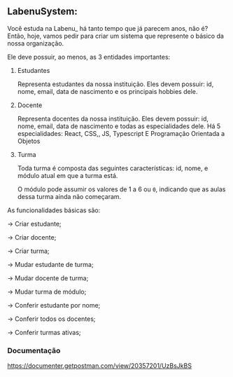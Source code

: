 ## LabenuSystem:

Você estuda na Labenu_ há tanto tempo que já parecem anos, não é? Então, hoje, vamos pedir para criar um sistema que represente o básico da nossa organização. 

Ele deve possuir, ao menos, as 3 entidades importantes:

1. Estudantes 

    Representa estudantes da nossa instituição. Eles devem possuir: id, nome, email, data de nascimento e os principais hobbies dele. 

2. Docente

    Representa docentes da nossa instituição. Eles devem possuir: id, nome, email, data de nascimento e todas as especialidades dele. Há 5 especialidades: React, CSS,, JS, Typescript E Programação Orientada a Objetos

3. Turma

    Toda turma é composta das seguintes características: id, nome, e módulo atual em que a turma está.

    O módulo pode assumir os valores de 1 a 6 ou `0`, indicando que as aulas dessa turma ainda não começaram.

As funcionalidades básicas são:

→ Criar estudante;

→ Criar docente;

→ Criar turma;

→ Mudar estudante de turma;

→ Mudar docente de turma;

→ Mudar turma de módulo;

→ Conferir estudante por nome;

→ Conferir todos os docentes;

→ Conferir turmas ativas;

### Documentação
https://documenter.getpostman.com/view/20357201/UzBsJkBS
